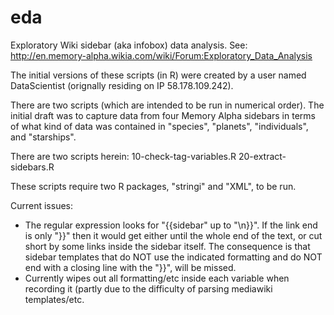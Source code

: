 # eda
Exploratory Wiki sidebar (aka infobox) data analysis. See: http://en.memory-alpha.wikia.com/wiki/Forum:Exploratory_Data_Analysis

The initial versions of these scripts (in R) were created by a user named DataScientist (orignally residing on IP 58.178.109.242).

There are two scripts (which are intended to be run in numerical order). The initial draft was to capture data from four Memory Alpha sidebars in terms of what kind of data was contained in "species", "planets", "individuals", and "starships".

There are two scripts herein:
  10-check-tag-variables.R
  20-extract-sidebars.R
  
These scripts require two R packages, "stringi" and "XML", to be run.

Current issues:
* The regular expression looks for "{{sidebar" up to "\n}}". If the link end is only "}}" then it would get either until the whole end of the text, or cut short by some links inside the sidebar itself. The consequence is that sidebar templates that do NOT use the indicated formatting and do NOT end with a closing line with the "}}", will be missed.
* Currently wipes out all formatting/etc inside each variable when recording it (partly due to the difficulty of parsing mediawiki templates/etc.
